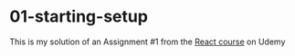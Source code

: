 # 01-starting-setup

This is my solution of an Assignment #1 from the [React course](https://www.udemy.com/course/react-the-complete-guide-incl-redux/) on Udemy
